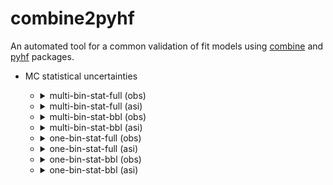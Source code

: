 # combine2pyhf

 An automated tool for a common validation of fit models using [combine](https://github.com/cms-analysis/HiggsAnalysis-CombinedLimit) and [pyhf](https://github.com/scikit-hep/pyhf) packages.

- MC statistical uncertainties

  - <details>

    <summary>multi-bin-stat-full (obs)</summary>

    ![multi-bin-stat-full (obs)](results/multi-bin-stat-full/hist.png?raw=true)

    ![multi-bin-stat-full (obs)](results/multi-bin-stat-full/time_obs.png?raw=true)

    ![multi-bin-stat-full (obs)](results/multi-bin-stat-full/nll_shape_obs.png?raw=true)

    ![multi-bin-stat-full (obs)](results/multi-bin-stat-full/nll_obs.png?raw=true)

    </details>

  - <details>

    <summary>multi-bin-stat-full (asi)</summary>

    ![multi-bin-stat-full (asi)](results/multi-bin-stat-full/hist.png?raw=true)

    ![multi-bin-stat-full (asi)](results/multi-bin-stat-full/time_asi.png?raw=true)

    ![multi-bin-stat-full (asi)](results/multi-bin-stat-full/nll_shape_asi.png?raw=true)

    ![multi-bin-stat-full (asi)](results/multi-bin-stat-full/nll_asi.png?raw=true)

    </details>

  - <details>

    <summary>multi-bin-stat-bbl (obs)</summary>

    ![multi-bin-stat-bbl (obs)](results/multi-bin-stat-bbl/hist.png?raw=true)

    ![multi-bin-stat-bbl (obs)](results/multi-bin-stat-bbl/time_obs.png?raw=true)

    ![multi-bin-stat-bbl (obs)](results/multi-bin-stat-bbl/nll_shape_obs.png?raw=true)

    ![multi-bin-stat-bbl (obs)](results/multi-bin-stat-bbl/nll_obs.png?raw=true)

    </details>

  - <details>

    <summary>multi-bin-stat-bbl (asi)</summary>

    ![multi-bin-stat-bbl (asi)](results/multi-bin-stat-bbl/hist.png?raw=true)

    ![multi-bin-stat-bbl (asi)](results/multi-bin-stat-bbl/time_asi.png?raw=true)

    ![multi-bin-stat-bbl (asi)](results/multi-bin-stat-bbl/nll_shape_asi.png?raw=true)

    ![multi-bin-stat-bbl (asi)](results/multi-bin-stat-bbl/nll_asi.png?raw=true)

    </details>

  - <details>

    <summary>one-bin-stat-full (obs)</summary>

    ![one-bin-stat-full (obs)](results/one-bin-stat-full/hist.png?raw=true)

    ![one-bin-stat-full (obs)](results/one-bin-stat-full/time_obs.png?raw=true)

    ![one-bin-stat-full (obs)](results/one-bin-stat-full/nll_shape_obs.png?raw=true)

    ![one-bin-stat-full (obs)](results/one-bin-stat-full/nll_obs.png?raw=true)

    </details>

  - <details>

    <summary>one-bin-stat-full (asi)</summary>

    ![one-bin-stat-full (asi)](results/one-bin-stat-full/hist.png?raw=true)

    ![one-bin-stat-full (asi)](results/one-bin-stat-full/time_asi.png?raw=true)

    ![one-bin-stat-full (asi)](results/one-bin-stat-full/nll_shape_asi.png?raw=true)

    ![one-bin-stat-full (asi)](results/one-bin-stat-full/nll_asi.png?raw=true)

    </details>

  - <details>

    <summary>one-bin-stat-bbl (obs)</summary>

    ![one-bin-stat-bbl (obs)](results/one-bin-stat-bbl/hist.png?raw=true)

    ![one-bin-stat-bbl (obs)](results/one-bin-stat-bbl/time_obs.png?raw=true)

    ![one-bin-stat-bbl (obs)](results/one-bin-stat-bbl/nll_shape_obs.png?raw=true)

    ![one-bin-stat-bbl (obs)](results/one-bin-stat-bbl/nll_obs.png?raw=true)

    </details>

  - <details>

    <summary>one-bin-stat-bbl (asi)</summary>

    ![one-bin-stat-bbl (asi)](results/one-bin-stat-bbl/hist.png?raw=true)

    ![one-bin-stat-bbl (asi)](results/one-bin-stat-bbl/time_asi.png?raw=true)

    ![one-bin-stat-bbl (asi)](results/one-bin-stat-bbl/nll_shape_asi.png?raw=true)

    ![one-bin-stat-bbl (asi)](results/one-bin-stat-bbl/nll_asi.png?raw=true)

    </details>

